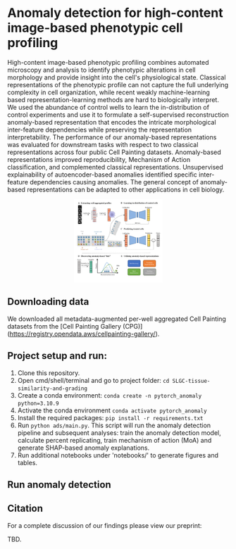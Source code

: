 # Anomaly detection for high-content image-based phenotypic cell profiling

High-content image-based phenotypic profiling combines automated microscopy and analysis to identify phenotypic alterations in cell morphology and provide insight into the cell's physiological state. Classical representations of the phenotypic profile can not capture the full underlying complexity in cell organization, while recent weakly machine-learning based representation-learning methods are hard to biologically interpret. We used the abundance of control wells to learn the in-distribution of control experiments and use it to formulate a self-supervised reconstruction anomaly-based representation that encodes the intricate morphological inter-feature dependencies while preserving the representation interpretability. The performance of our anomaly-based representations was evaluated for downstream tasks with respect to two classical representations across four public Cell Painting datasets. Anomaly-based representations improved reproducibility, Mechanism of Action classification, and complemented classical representations. Unsupervised explainability of autoencoder-based anomalies identified specific inter-feature dependencies causing anomalies. The general concept of anomaly-based representations can be adapted to other applications in cell biology.

<p align="center">
<img src="figures/fig1.png" width=40%>
</p>


## Downloading data

We downloaded all metadata-augmented per-well aggregated Cell Painting datasets from the [Cell Painting Gallery (CPG)] (https://registry.opendata.aws/cellpainting-gallery/).

## Project setup and run:

1. Clone this repository.
2. Open cmd/shell/terminal and go to project folder: `cd SLGC-tissue-similarity-and-grading`
3. Create a conda environment: `conda create -n pytorch_anomaly python=3.10.9`
4. Activate the conda environment `conda activate pytorch_anomaly`
5. Install the required packages: `pip install -r requirements.txt`
5. Run `python ads/main.py`. This script will run the anomaly detection pipeline and subsequent analyses: train the anomaly detection model, calculate percent replicating, train mechanism of action (MoA) and generate SHAP-based anomaly explanations.
6. Run additional notebooks under 'notebooks/' to generate figures and tables.

[comment]: <> (You can automatically download a model from HF using the script `download-model.py`:)

[comment]: <> (    python download-model.py organization/model)

[comment]: <> (For example:)

[comment]: <> (    python download-model.py facebook/opt-1.3b)

[comment]: <> (If you want to download a model manually, note that all you need are the json, txt, and pytorch\*.bin &#40;or model*.safetensors&#41; files. The remaining files are not necessary.)

[comment]: <> (#### GGML models)

[comment]: <> (You can drop these directly into the `models/` folder, making sure that the file name contains `ggml` somewhere and ends in `.bin`.)

[comment]: <> (#### GPT-4chan)

[comment]: <> ([GPT-4chan]&#40;https://huggingface.co/ykilcher/gpt-4chan&#41; has been shut down from Hugging Face, so you need to download it elsewhere. You have two options:)

[comment]: <> (* Torrent: [16-bit]&#40;https://archive.org/details/gpt4chan_model_float16&#41; / [32-bit]&#40;https://archive.org/details/gpt4chan_model&#41;)

[comment]: <> (* Direct download: [16-bit]&#40;https://theswissbay.ch/pdf/_notpdf_/gpt4chan_model_float16/&#41; / [32-bit]&#40;https://theswissbay.ch/pdf/_notpdf_/gpt4chan_model/&#41;)

[comment]: <> (The 32-bit version is only relevant if you intend to run the model in CPU mode. Otherwise, you should use the 16-bit version.)

## Run anomaly detection

## Citation

For a complete discussion of our findings please view our preprint:

TBD.

<!-- > Machine learning inference of continuous single-cell state transitions during myoblast differentiation and fusion
Amit Shakarchy, Giulia Zarfati, Adi Hazak, Reut Mealem, Karina Huk, Ori Avinoam, Assaf Zaritsky
bioRxiv 2023.02.19.529100; doi: https://doi.org/10.1101/2023.02.19.529100 -->
[comment]: <> (| Flag                                       | Description |)

[comment]: <> (|--------------------------------------------|-------------|)

[comment]: <> (| `-h`, `--help`                             | Show this help message and exit. |)

[comment]: <> (| `--notebook`                               | Launch the web UI in notebook mode, where the output is written to the same text box as the input. |)

[comment]: <> (| `--chat`                                   | Launch the web UI in chat mode. |)

[comment]: <> (| `--character CHARACTER`                    | The name of the character to load in chat mode by default. |)

[comment]: <> (| `--model MODEL`                            | Name of the model to load by default. |)

[comment]: <> (| `--lora LORA [LORA ...]`                   | The list of LoRAs to load. If you want to load more than one LoRA, write the names separated by spaces. |)

[comment]: <> (| `--model-dir MODEL_DIR`                    | Path to directory with all the models. |)

[comment]: <> (| `--lora-dir LORA_DIR`                      | Path to directory with all the loras. |)

[comment]: <> (| `--model-menu`                             | Show a model menu in the terminal when the web UI is first launched. |)

[comment]: <> (| `--no-stream`                              | Don't stream the text output in real time. |)

[comment]: <> (| `--settings SETTINGS_FILE`                 | Load the default interface settings from this json file. See `settings-template.json` for an example. If you create a file called `settings.json`, this file will be loaded by default without the need to use the `--settings` flag. |)

[comment]: <> (| `--extensions EXTENSIONS [EXTENSIONS ...]` | The list of extensions to load. If you want to load more than one extension, write the names separated by spaces. |)

[comment]: <> (| `--verbose`                                | Print the prompts to the terminal. |)

[comment]: <> (#### Accelerate/transformers)

[comment]: <> (| Flag                                        | Description |)

[comment]: <> (|---------------------------------------------|-------------|)

[comment]: <> (| `--cpu`                                     | Use the CPU to generate text. Warning: Training on CPU is extremely slow.|)

[comment]: <> (| `--auto-devices`                            | Automatically split the model across the available GPU&#40;s&#41; and CPU. |)

[comment]: <> (|  `--gpu-memory GPU_MEMORY [GPU_MEMORY ...]` | Maxmimum GPU memory in GiB to be allocated per GPU. Example: `--gpu-memory 10` for a single GPU, `--gpu-memory 10 5` for two GPUs. You can also set values in MiB like `--gpu-memory 3500MiB`. |)

[comment]: <> (| `--cpu-memory CPU_MEMORY`                   | Maximum CPU memory in GiB to allocate for offloaded weights. Same as above.|)

[comment]: <> (| `--disk`                                    | If the model is too large for your GPU&#40;s&#41; and CPU combined, send the remaining layers to the disk. |)

[comment]: <> (| `--disk-cache-dir DISK_CACHE_DIR`           | Directory to save the disk cache to. Defaults to `cache/`. |)

[comment]: <> (| `--load-in-8bit`                            | Load the model with 8-bit precision.|)

[comment]: <> (| `--bf16`                                    | Load the model with bfloat16 precision. Requires NVIDIA Ampere GPU. |)

[comment]: <> (| `--no-cache`                                | Set `use_cache` to False while generating text. This reduces the VRAM usage a bit with a performance cost. |)

[comment]: <> (| `--xformers`                                | Use xformer's memory efficient attention. This should increase your tokens/s. |)

[comment]: <> (| `--sdp-attention`                           | Use torch 2.0's sdp attention. |)

[comment]: <> (| `--trust-remote-code`                       | Set trust_remote_code=True while loading a model. Necessary for ChatGLM. |)

[comment]: <> (#### llama.cpp)

[comment]: <> (| Flag        | Description |)

[comment]: <> (|-------------|-------------|)

[comment]: <> (| `--threads` | Number of threads to use. |)

[comment]: <> (| `--n_batch` | Maximum number of prompt tokens to batch together when calling llama_eval. |)

[comment]: <> (| `--no-mmap` | Prevent mmap from being used. |)

[comment]: <> (| `--mlock`   | Force the system to keep the model in RAM. |)

[comment]: <> (| `--cache-capacity CACHE_CAPACITY`   | Maximum cache capacity. Examples: 2000MiB, 2GiB. When provided without units, bytes will be assumed. |)

[comment]: <> (| `--n-gpu-layers N_GPU_LAYERS` | Number of layers to offload to the GPU. Only works if llama-cpp-python was compiled with BLAS. Set this to 1000000000 to offload all layers to the GPU. |)

[comment]: <> (#### GPTQ)

[comment]: <> (| Flag                      | Description |)

[comment]: <> (|---------------------------|-------------|)

[comment]: <> (| `--wbits WBITS`           | Load a pre-quantized model with specified precision in bits. 2, 3, 4 and 8 are supported. |)

[comment]: <> (| `--model_type MODEL_TYPE` | Model type of pre-quantized model. Currently LLaMA, OPT, and GPT-J are supported. |)

[comment]: <> (| `--groupsize GROUPSIZE`   | Group size. |)

[comment]: <> (| `--pre_layer PRE_LAYER [PRE_LAYER ...]`  | The number of layers to allocate to the GPU. Setting this parameter enables CPU offloading for 4-bit models. For multi-gpu, write the numbers separated by spaces, eg `--pre_layer 30 60`. |)

[comment]: <> (| `--checkpoint CHECKPOINT` | The path to the quantized checkpoint file. If not specified, it will be automatically detected. |)

[comment]: <> (| `--monkey-patch`          | Apply the monkey patch for using LoRAs with quantized models.)

[comment]: <> (| `--quant_attn`         | &#40;triton&#41; Enable quant attention. |)

[comment]: <> (| `--warmup_autotune`    | &#40;triton&#41; Enable warmup autotune. |)

[comment]: <> (| `--fused_mlp`          | &#40;triton&#41; Enable fused mlp. |)

[comment]: <> (#### FlexGen)

[comment]: <> (| Flag             | Description |)

[comment]: <> (|------------------|-------------|)

[comment]: <> (| `--flexgen`                       | Enable the use of FlexGen offloading. |)

[comment]: <> (| `--percent PERCENT [PERCENT ...]` | FlexGen: allocation percentages. Must be 6 numbers separated by spaces &#40;default: 0, 100, 100, 0, 100, 0&#41;. |)

[comment]: <> (| `--compress-weight`               | FlexGen: Whether to compress weight &#40;default: False&#41;.|)

[comment]: <> (| `--pin-weight [PIN_WEIGHT]`       | FlexGen: whether to pin weights &#40;setting this to False reduces CPU memory by 20%&#41;. |)

[comment]: <> (#### DeepSpeed)

[comment]: <> (| Flag                                  | Description |)

[comment]: <> (|---------------------------------------|-------------|)

[comment]: <> (| `--deepspeed`                         | Enable the use of DeepSpeed ZeRO-3 for inference via the Transformers integration. |)

[comment]: <> (| `--nvme-offload-dir NVME_OFFLOAD_DIR` | DeepSpeed: Directory to use for ZeRO-3 NVME offloading. |)

[comment]: <> (| `--local_rank LOCAL_RANK`             | DeepSpeed: Optional argument for distributed setups. |)

[comment]: <> (#### RWKV)

[comment]: <> (| Flag                            | Description |)

[comment]: <> (|---------------------------------|-------------|)

[comment]: <> (| `--rwkv-strategy RWKV_STRATEGY` | RWKV: The strategy to use while loading the model. Examples: "cpu fp32", "cuda fp16", "cuda fp16i8". |)

[comment]: <> (| `--rwkv-cuda-on`                | RWKV: Compile the CUDA kernel for better performance. |)

[comment]: <> (#### Gradio)

[comment]: <> (| Flag                                  | Description |)

[comment]: <> (|---------------------------------------|-------------|)

[comment]: <> (| `--listen`                            | Make the web UI reachable from your local network. |)

[comment]: <> (| `--listen-host LISTEN_HOST`           | The hostname that the server will use. |)

[comment]: <> (| `--listen-port LISTEN_PORT`           | The listening port that the server will use. |)

[comment]: <> (| `--share`                             | Create a public URL. This is useful for running the web UI on Google Colab or similar. |)

[comment]: <> (| `--auto-launch`                       | Open the web UI in the default browser upon launch. |)

[comment]: <> (| `--gradio-auth-path GRADIO_AUTH_PATH` | Set the gradio authentication file path. The file should contain one or more user:password pairs in this format: "u1:p1,u2:p2,u3:p3" |)

[comment]: <> (#### API)

[comment]: <> (| Flag                                  | Description |)

[comment]: <> (|---------------------------------------|-------------|)

[comment]: <> (| `--api`                               | Enable the API extension. |)

[comment]: <> (| `--public-api`                        | Create a public URL for the API using Cloudfare. |)

[comment]: <> (#### Multimodal)

[comment]: <> (| Flag                                  | Description |)

[comment]: <> (|---------------------------------------|-------------|)

[comment]: <> (| `--multimodal-pipeline PIPELINE`      | The multimodal pipeline to use. Examples: `llava-7b`, `llava-13b`. |)

[comment]: <> (Out of memory errors? [Check the low VRAM guide]&#40;docs/Low-VRAM-guide.md&#41;.)

[comment]: <> (## Presets)

[comment]: <> (Inference settings presets can be created under `presets/` as text files. These files are detected automatically at startup.)

[comment]: <> (By default, 10 presets by NovelAI and KoboldAI are included. These were selected out of a sample of 43 presets after applying a K-Means clustering algorithm and selecting the elements closest to the average of each cluster.)

[comment]: <> ([Visualization]&#40;https://user-images.githubusercontent.com/112222186/228956352-1addbdb9-2456-465a-b51d-089f462cd385.png&#41;)

[comment]: <> (## Documentation)

[comment]: <> (Make sure to check out the documentation for an in-depth guide on how to use the web UI.)

[comment]: <> (https://github.com/oobabooga/text-generation-webui/tree/main/docs)

[comment]: <> (## Contributing)

[comment]: <> (Pull requests, suggestions, and issue reports are welcome. )

[comment]: <> (You are also welcome to review open pull requests.)

[comment]: <> (Before reporting a bug, make sure that you have:)

[comment]: <> (1. Created a conda environment and installed the dependencies exactly as in the *Installation* section above.)

[comment]: <> (2. [Searched]&#40;https://github.com/oobabooga/text-generation-webui/issues&#41; to see if an issue already exists for the issue you encountered.)

[comment]: <> (## Credits)

[comment]: <> (- Gradio dropdown menu refresh button, code for reloading the interface: https://github.com/AUTOMATIC1111/stable-diffusion-webui)

[comment]: <> (- Verbose preset: Anonymous 4chan user.)

[comment]: <> (- NovelAI and KoboldAI presets: https://github.com/KoboldAI/KoboldAI-Client/wiki/Settings-Presets)

[comment]: <> (- Code for early stopping in chat mode, code for some of the sliders: https://github.com/PygmalionAI/gradio-ui/)
